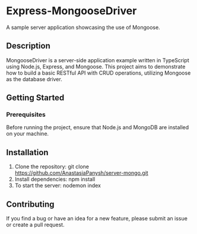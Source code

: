 # Express-MongooseDriver

A sample server application showcasing the use of Mongoose.

## Description
MongooseDriver is a server-side application example written in TypeScript using Node.js, Express, and Mongoose. This project aims to demonstrate how to build a basic RESTful API with CRUD operations, utilizing Mongoose as the database driver.

## Getting Started
### Prerequisites
Before running the project, ensure that Node.js and MongoDB are installed on your machine.

## Installation
1. Clone the repository: git clone https://github.com/AnastasiaPanysh/server-mongo.git
2. Install dependencies: npm install 
3. To start the server: nodemon index     

## Contributing
If you find a bug or have an idea for a new feature, please submit an issue or create a pull request.
